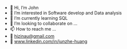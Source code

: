 - 👋 Hi, I’m John
- 👀 I’m interested in Software develop and Data analysis
- 🌱 I’m currently learning SQL
- 💞️ I’m looking to collaborate on ...
- 📫 How to reach me ...
- 📧 hjzinau@gmail.com
- 🌈 www.linkedin.com/in/junzhe-huang










<!---
BLDMLT/BLDMLT is a ✨ special ✨ repository because its `README.md` (this file) appears on your GitHub profile.
You can click the Preview link to take a look at your changes.
--->
